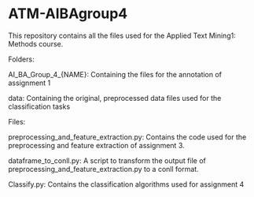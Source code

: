 # ATM-AIBAgroup4
This repository contains all the files used for the Applied Text Mining1: Methods course.

Folders:

AI_BA_Group_4_{NAME}:
        Containing the files for the annotation of assignment 1

data:
        Containing the original, preprocessed data files used for the classification tasks

Files:

preprocessing_and_feature_extraction.py:
    Contains the code used for the preprocessing and feature extraction of assignment 3.

dataframe_to_conll.py:
    A script to transform the output file of preprocessing_and_feature_extraction.py to a conll format.

Classify.py:
    Contains the classification algorithms used for assignment 4
